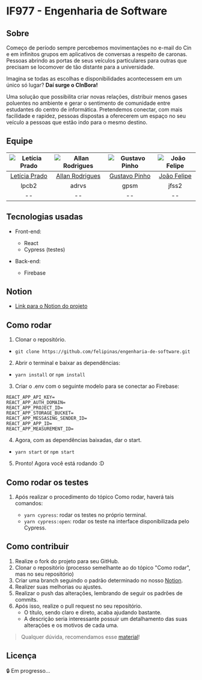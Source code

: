 # IF977 - Engenharia de Software

## Sobre
Começo de período sempre percebemos movimentações no e-mail do Cin e em infinitos grupos em aplicativos de conversas a respeito de caronas. Pessoas abrindo as portas de seus veículos particulares para outras que precisam se locomover de tão distante para a universidade.

Imagina se todas as escolhas e disponibilidades acontecessem em um único só lugar?
**Daí surge o CInBora!**

Uma solução que possibilita criar novas relações, distribuir menos gases poluentes no ambiente e gerar o sentimento de comunidade entre estudantes do centro de informática.
Pretendemos conectar, com mais facilidade e rapidez, pessoas dispostas a oferecerem um espaço no seu veículo a pessoas que estão indo para o mesmo destino.

## Equipe

| ![Letícia Prado](https://i.imgur.com/3i4cvX3.png) | ![Allan Rodrigues](https://i.imgur.com/1HkFoOK.png) | ![Gustavo Pinho](https://i.imgur.com/8iMqLLi.png) | ![João Felipe](https://i.imgur.com/TnW0DC8.png) |
|:---------------------:|:---------------------:|:---------------------:|:---------------------:|
| [Letícia Prado](https://github.com/leticiapcb) | [Allan Rodrigues](https://github.com/allanrr) | [Gustavo Pinho](https://github.com/gustavopsm) | [João Felipe](https://github.com/felipinas) |
|lpcb2|adrvs|gpsm|jfss2|
|--|--|--|--|


## Tecnologias usadas

* Front-end:
    * React
    * Cypress (testes)

* Back-end:
    * Firebase

## Notion

* [Link para o Notion do projeto](https://fishy-teal-286.notion.site/IF977-CInbora-ce6aad2098ad423fa3d0336d83dd057c)

## Como rodar

1. Clonar o repositório.

  * `git clone https://github.com/felipinas/engenharia-de-software.git`

2. Abrir o terminal e baixar as dependências:

  * `yarn install` or `npm install`

3. Criar o .env com o seguinte modelo para se conectar ao Firebase:

```
REACT_APP_API_KEY=
REACT_APP_AUTH_DOMAIN=
REACT_APP_PROJECT_ID=
REACT_APP_STORAGE_BUCKET=
REACT_APP_MESSASING_SENDER_ID=
REACT_APP_APP_ID=
REACT_APP_MEASUREMENT_ID=
```

4. Agora, com as dependências baixadas, dar o start.

 * `yarn start` or `npm start`

5. Pronto! Agora você está rodando :D

## Como rodar os testes

1. Após realizar o procedimento do tópico Como rodar, haverá tais comandos:

   * `yarn cypress`: rodar os testes no próprio terminal.
   * `yarn cypress:open`: rodar os teste na interface disponibilizada pelo Cypress.

## Como contribuir

1. Realize o fork do projeto para seu GitHub.
2. Clonar o repositório (processo semelhante ao do tópico "Como rodar", mas no seu repositório)
3. Criar uma branch seguindo o padrão determinado no nosso [Notion](https://fishy-teal-286.notion.site/IF977-CInbora-ce6aad2098ad423fa3d0336d83dd057c).
4. Realizer suas melhorias ou ajustes.
5. Realizar o push das alterações, lembrando de seguir os padrões de commits.
6. Após isso, realize o pull request no seu repositório.
   * O título, sendo claro e direto, acaba ajudando bastante.
   * A descrição seria interessante possuir um detalhamento das suas alterações e os motivos de cada uma.

> Qualquer dúvida, recomendamos esse [material](https://www.youtube.com/watch?v=n0lSrPl9DTc)!

## Licença

:lock: Em progresso...
